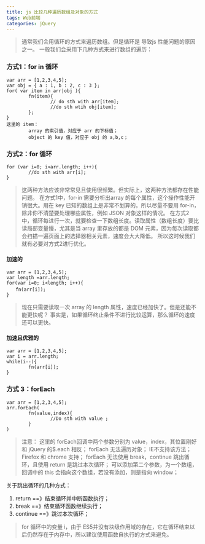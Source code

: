 ```yaml
---
title: js 比较几种遍历数组及对象的方式
tags: Web前端
categories: jQuery
---
```

>通常我们会用循环的方式来遍历数组。但是循环是 导致js 性能问题的原因之一。
>一般我们会采用下几种方式来进行数组的遍历：

### 方式1：for in 循环
```
var arr = [1,2,3,4,5];
var obj = { a : 1, b : 2, c : 3 };
for( var item in arr|obj ){
        fn(item){
                // do sth with arr[item];
                //do sth wtih obj[item];
        };
}
这里的 item：
        array 的索引值，对应于 arr 的下标值；
        object 的 key 值，对应于 obj 的 a,b,c；

```

### 方式2：for 循环
```
for (var i=0; i<arr.length; i++){
        //do sth with arr[i];
}
```

> 这两种方法应该非常常见且使用很频繁。但实际上，这两种方法都存在性能问题。
> 在方式1中，for-in 需要分析出array 的每个属性，这个操作性能开销很大。用在 key 已知的数组上是非常不划算的。所以尽量不要用 for-in，除非你不清楚要处理哪些属性，例如 JSON 对象这样的情况。
> 在方式2中，循环每进行一次，就要检查一下数组长度。读取属性（数组长度）要比读局部变量慢，尤其是当 array 里存放的都是 DOM 元素，因为每次读取都会扫描一遍页面上的选择器相关元素，速度会大大降低。
所以这时候我们就有必要对方式2进行优化。

#### 加速的
```
var arr = [1,2,3,4,5];
var length =arr.length;
for(var i=0; i<length; i++){
　　fn(arr[i]);
}
```
> 现在只需要读取一次 array 的 length 属性，速度已经加快了。但是还能不能更快呢？
事实是，如果循环终止条件不进行比较运算，那么循环的速度还可以更快。

#### 加速且优雅的
```
var arr = [1,2,3,4,5];
var i = arr.length;
while(i--){
        fn(arr[i]);
}
```

### 方式 3：forEach
```
var arr = [1,2,3,4,5];
arr.forEach(
        fn(value,index){
                //Do sth with value ;
        }
)
```
> 注意：
> 这里的 forEach回调中两个参数分别为 value，index，其位置刚好和 jQuery 的$.each 相反；
forEach 无法遍历对象；
IE不支持该方法；Firefox 和 chrome 支持；
forEach 无法使用 break，continue 跳出循环，且使用 return 是跳过本次循环；
可以添加第二个参数，为一个数组，回调中的 this 会指向这个数组，若没有添加，则是指向 window；

关于跳出循环的几种方式：
1. return ==》结束循环并中断函数执行；
2. break ==》结束循环函数继续执行；
3. continue ==》跳过本次循环；

> for 循环中的变量 i，由于 ES5并没有块级作用域的存在，它在循环结束以后仍然存在于内存中，所以建议使用函数自执行的方式来避免。
